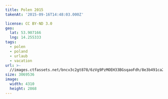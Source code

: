 ```yaml
---
title: Polen 2015
takenAt: '2015-09-16T14:48:03.000Z'

license: CC BY-ND 3.0
geo:
  lat: 53.907166
  lng: 14.255333
tags:
  - polen
  - poland
  - urlaub
  - vacation
url: >-
  //images.ctfassets.net/bncv3c2gt878/6zVg9PzMOEH33BGsqaoFdh/8e3b491ca2dd0e26cfefed7835327c1d/polen-2015_25836954422_o
size: 3069536
image:
  width: 4310
  height: 2868
---
```

